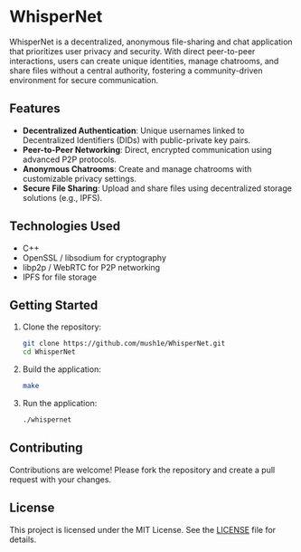 # WhisperNet

WhisperNet is a decentralized, anonymous file-sharing and chat application that prioritizes user privacy and security. With direct peer-to-peer interactions, users can create unique identities, manage chatrooms, and share files without a central authority, fostering a community-driven environment for secure communication.

## Features

- **Decentralized Authentication**: Unique usernames linked to Decentralized Identifiers (DIDs) with public-private key pairs.
- **Peer-to-Peer Networking**: Direct, encrypted communication using advanced P2P protocols.
- **Anonymous Chatrooms**: Create and manage chatrooms with customizable privacy settings.
- **Secure File Sharing**: Upload and share files using decentralized storage solutions (e.g., IPFS).

## Technologies Used

- C++
- OpenSSL / libsodium for cryptography
- libp2p / WebRTC for P2P networking
- IPFS for file storage

## Getting Started

1. Clone the repository:
   ```bash
   git clone https://github.com/mush1e/WhisperNet.git
   cd WhisperNet
   ```

2. Build the application:
   ```bash
   make
   ```

3. Run the application:
   ```bash
   ./whispernet
   ```

## Contributing

Contributions are welcome! Please fork the repository and create a pull request with your changes.

## License

This project is licensed under the MIT License. See the [LICENSE](LICENSE) file for details.


